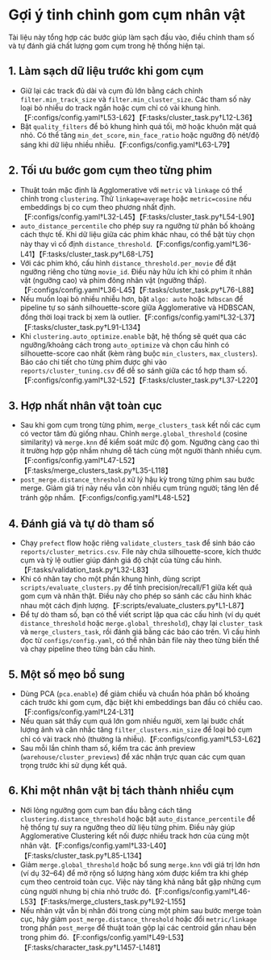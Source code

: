 # Gợi ý tinh chỉnh gom cụm nhân vật

Tài liệu này tổng hợp các bước giúp làm sạch đầu vào, điều chỉnh tham số và tự đánh giá chất lượng gom cụm trong hệ thống hiện tại.

## 1. Làm sạch dữ liệu trước khi gom cụm
- Giữ lại các track đủ dài và cụm đủ lớn bằng cách chỉnh `filter.min_track_size` và `filter.min_cluster_size`. Các tham số này loại bỏ nhiễu do track ngắn hoặc cụm chỉ có vài khung hình.【F:configs/config.yaml†L53-L62】【F:tasks/cluster_task.py†L12-L36】
- Bật `quality_filters` để bỏ khung hình quá tối, mờ hoặc khuôn mặt quá nhỏ. Có thể tăng `min_det_score`, `min_face_ratio` hoặc ngưỡng độ nét/độ sáng khi dữ liệu nhiều nhiễu.【F:configs/config.yaml†L63-L79】

## 2. Tối ưu bước gom cụm theo từng phim
- Thuật toán mặc định là Agglomerative với `metric` và `linkage` có thể chỉnh trong `clustering`. Thử `linkage=average` hoặc `metric=cosine` nếu embeddings bị co cụm theo phương nhất định.【F:configs/config.yaml†L32-L45】【F:tasks/cluster_task.py†L54-L90】
- `auto_distance_percentile` cho phép suy ra ngưỡng từ phân bố khoảng cách thực tế. Khi dữ liệu giữa các phim khác nhau, có thể bật tùy chọn này thay vì cố định `distance_threshold`.【F:configs/config.yaml†L36-L41】【F:tasks/cluster_task.py†L68-L75】
- Với các phim khó, cấu hình `distance_threshold.per_movie` để đặt ngưỡng riêng cho từng `movie_id`. Điều này hữu ích khi có phim ít nhân vật (ngưỡng cao) và phim đông nhân vật (ngưỡng thấp).【F:configs/config.yaml†L36-L45】【F:tasks/cluster_task.py†L76-L88】
- Nếu muốn loại bỏ nhiều nhiễu hơn, bật `algo: auto` hoặc `hdbscan` để pipeline tự so sánh silhouette-score giữa Agglomerative và HDBSCAN, đồng thời loại track bị xem là outlier.【F:configs/config.yaml†L32-L37】【F:tasks/cluster_task.py†L91-L134】
- Khi `clustering.auto_optimize.enable` bật, hệ thống sẽ quét qua các ngưỡng/khoảng cách trong `auto_optimize` và chọn cấu hình có silhouette-score cao nhất (kèm ràng buộc `min_clusters`, `max_clusters`). Báo cáo chi tiết cho từng phim được ghi vào `reports/cluster_tuning.csv` để dễ so sánh giữa các tổ hợp tham số.【F:configs/config.yaml†L32-L52】【F:tasks/cluster_task.py†L37-L220】

## 3. Hợp nhất nhân vật toàn cục
- Sau khi gom cụm trong từng phim, `merge_clusters_task` kết nối các cụm có vector tâm đủ giống nhau. Chỉnh `merge.global_threshold` (cosine similarity) và `merge.knn` để kiểm soát mức độ gom. Ngưỡng càng cao thì ít trường hợp gộp nhầm nhưng dễ tách cùng một người thành nhiều cụm.【F:configs/config.yaml†L47-L52】【F:tasks/merge_clusters_task.py†L35-L118】
- `post_merge.distance_threshold` xử lý hậu kỳ trong từng phim sau bước merge. Giảm giá trị này nếu vẫn còn nhiều cụm trùng người; tăng lên để tránh gộp nhầm.【F:configs/config.yaml†L48-L52】

## 4. Đánh giá và tự dò tham số
- Chạy `prefect` flow hoặc riêng `validate_clusters_task` để sinh báo cáo `reports/cluster_metrics.csv`. File này chứa silhouette-score, kích thước cụm và tỷ lệ outlier giúp đánh giá độ chặt của từng cấu hình.【F:tasks/validation_task.py†L32-L83】
- Khi có nhãn tay cho một phần khung hình, dùng script `scripts/evaluate_clusters.py` để tính precision/recall/F1 giữa kết quả gom cụm và nhãn thật. Điều này cho phép so sánh các cấu hình khác nhau một cách định lượng.【F:scripts/evaluate_clusters.py†L1-L87】
- Để tự dò tham số, bạn có thể viết script lặp qua các cấu hình (ví dụ quét `distance_threshold` hoặc `merge.global_threshold`), chạy lại `cluster_task` và `merge_clusters_task`, rồi đánh giá bằng các báo cáo trên. Vì cấu hình đọc từ `configs/config.yaml`, có thể nhân bản file này theo từng biến thể và chạy pipeline theo từng bản cấu hình.

## 5. Một số mẹo bổ sung
- Dùng PCA (`pca.enable`) để giảm chiều và chuẩn hóa phân bố khoảng cách trước khi gom cụm, đặc biệt khi embeddings ban đầu có chiều cao.【F:configs/config.yaml†L24-L31】
- Nếu quan sát thấy cụm quá lớn gom nhiều người, xem lại bước chất lượng ảnh và cân nhắc tăng `filter_clusters.min_size` để loại bỏ cụm chỉ có vài track nhỏ (thường là nhiễu).【F:configs/config.yaml†L53-L62】
- Sau mỗi lần chỉnh tham số, kiểm tra các ảnh preview (`warehouse/cluster_previews`) để xác nhận trực quan các cụm quan trọng trước khi sử dụng kết quả.

## 6. Khi một nhân vật bị tách thành nhiều cụm
- Nới lỏng ngưỡng gom cụm ban đầu bằng cách tăng `clustering.distance_threshold` hoặc bật `auto_distance_percentile` để hệ thống tự suy ra ngưỡng theo dữ liệu từng phim. Điều này giúp Agglomerative Clustering kết nối được nhiều track hơn của cùng một nhân vật.【F:configs/config.yaml†L33-L40】【F:tasks/cluster_task.py†L85-L134】
- Giảm `merge.global_threshold` hoặc bổ sung `merge.knn` với giá trị lớn hơn (ví dụ 32–64) để mở rộng số lượng hàng xóm được kiểm tra khi ghép cụm theo centroid toàn cục. Việc này tăng khả năng bắt gặp những cụm cùng người nhưng bị chia nhỏ trước đó.【F:configs/config.yaml†L46-L53】【F:tasks/merge_clusters_task.py†L92-L155】
- Nếu nhân vật vẫn bị nhân đôi trong cùng một phim sau bước merge toàn cục, hãy giảm `post_merge.distance_threshold` hoặc đổi `metric/linkage` trong phần `post_merge` để thuật toán gộp lại các centroid gần nhau bên trong phim đó.【F:configs/config.yaml†L49-L53】【F:tasks/character_task.py†L1457-L1481】